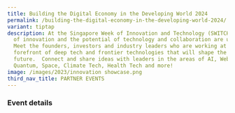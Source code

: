 ```yaml
---
title: Building the Digital Economy in the Developing World 2024
permalink: /building-the-digital-economy-in-the-developing-world-2024/
variant: tiptap
description: At the Singapore Week of Innovation and Technology (SWITCH) sparks
  of innovation and the potential of technology and collaboration are unleashed.
  Meet the founders, investors and industry leaders who are working at the
  forefront of deep tech and frontier technologies that will shape the
  future.  Connect and share ideas with leaders in the areas of AI, Web3,
  Quantum, Space, Climate Tech, Health Tech and more!
image: /images/2023/innovation showcase.png
third_nav_title: PARTNER EVENTS
---
```

<h3>Event details</h3>
<p></p>
<p></p>